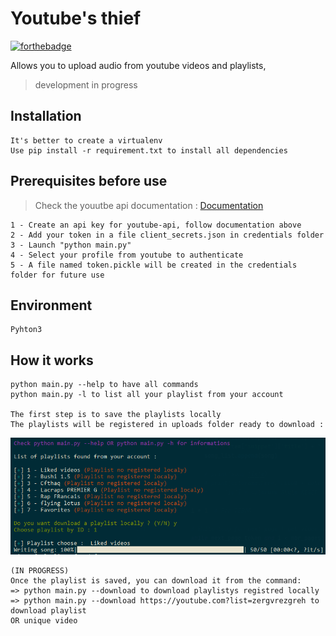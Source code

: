 # Youtube's thief

 [![forthebadge](http://forthebadge.com/images/badges/powered-by-electricity.svg)](http://forthebadge.com)

Allows you to upload audio from youtube videos and playlists,

> development in progress

## Installation
    It's better to create a virtualenv
    Use pip install -r requirement.txt to install all dependencies

## Prerequisites before use
> Check the youutbe api documentation : [Documentation](https://developers.google.com/youtube/v3/guides/auth/server-side-web-apps?hl=fr)

    1 - Create an api key for youtube-api, follow documentation above
    2 - Add your token in a file client_secrets.json in credentials folder
    3 - Launch "python main.py"
    4 - Select your profile from youtube to authenticate 
    5 - A file named token.pickle will be created in the credentials folder for future use

## Environment
    Pyhton3

## How it works
    python main.py --help to have all commands
    python main.py -l to list all your playlist from your account

    The first step is to save the playlists locally
    The playlists will be registered in uploads folder ready to download : 

    
![list of youtube account playlists](public/img/playlists_list_example.png?raw=true)


    (IN PROGRESS)
    Once the playlist is saved, you can download it from the command: 
    => python main.py --download to download playlistys registred locally
    => python main.py --download https://youtube.com?list=zergvrezgreh to download playlist
    OR unique video


